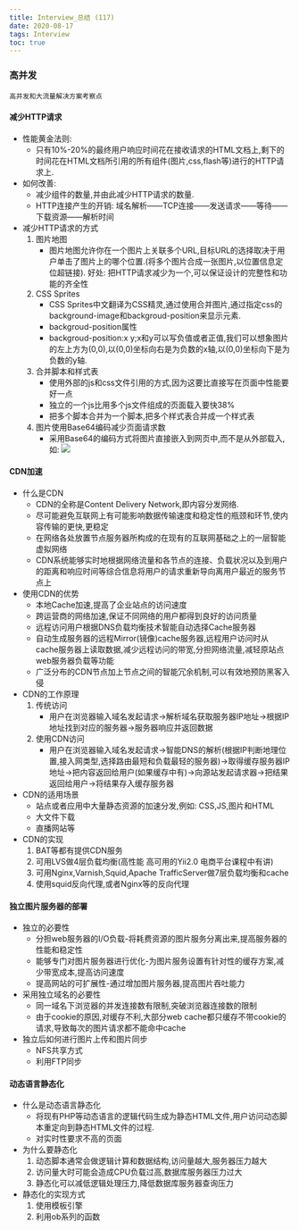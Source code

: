 ```yaml
---
title: Interview_总结 (117)
date: 2020-08-17
tags: Interview
toc: true
---
```


### 高并发
    高并发和大流量解决方案考察点

<!-- more -->

#### 减少HTTP请求
- 性能黄金法则: 
    * 只有10%-20%的最终用户响应时间花在接收请求的HTML文档上,剩下的时间花在HTML文档所引用的所有组件(图片,css,flash等)进行的HTTP请求上.
- 如何改善: 
    * 减少组件的数量,并由此减少HTTP请求的数量.
    * HTTP连接产生的开销: 域名解析——TCP连接——发送请求——等待——下载资源——解析时间
- 减少HTTP请求的方式
    1. 图片地图
        * 图片地图允许你在一个图片上关联多个URL,目标URL的选择取决于用户单击了图片上的哪个位置.(将多个图片合成一张图片,以位置信息定位超链接). 好处: 把HTTP请求减少为一个,可以保证设计的完整性和功能的齐全性
    2. CSS Sprites
        * CSS Sprites中文翻译为CSS精灵,通过使用合并图片,通过指定css的background-image和backgroud-position来显示元素.
        * backgroud-position属性
        * backgroud-position:x y;x和y可以写负值或者正值,我们可以想象图片的左上方为(0,0),以(0,0)坐标向右是为负数的x轴,以(0,0)坐标向下是为负数的y轴.
    3. 合并脚本和样式表
        * 使用外部的js和css文件引用的方式,因为这要比直接写在页面中性能要好一点
        * 独立的一个js比用多个js文件组成的页面载入要快38%
        * 把多个脚本合并为一个脚本,把多个样式表合并成一个样式表
    4. 图片使用Base64编码减少页面请求数
        * 采用Base64的编码方式将图片直接嵌入到网页中,而不是从外部载入,如: <img src="data:image/gif;base64,/9j/4AAQWS....">

#### CDN加速
- 什么是CDN
    * CDN的全称是Content Delivery Network,即内容分发网络.
    * 尽可能避免互联网上有可能影响数据传输速度和稳定性的瓶颈和环节,使内容传输的更快,更稳定
    * 在网络各处放置节点服务器所构成的在现有的互联网基础之上的一层智能虚拟网络
    * CDN系统能够实时地根据网络流量和各节点的连接、负载状况以及到用户的距离和响应时间等综合信息将用户的请求重新导向离用户最近的服务节点上
- 使用CDN的优势
    * 本地Cache加速,提高了企业站点的访问速度
    * 跨运营商的网络加速,保证不同网络的用户都得到良好的访问质量
    * 远程访问用户根据DNS负载均衡技术智能自动选择Cache服务器
    * 自动生成服务器的远程Mirror(镜像)cache服务器,远程用户访问时从cache服务器上读取数据,减少远程访问的带宽,分担网络流量,减轻原站点web服务器负载等功能
    * 广泛分布的CDN节点加上节点之间的智能冗余机制,可以有效地预防黑客入侵
- CDN的工作原理
    1. 传统访问
        * 用户在浏览器输入域名发起请求->解析域名获取服务器IP地址->根据IP地址找到对应的服务器->服务器响应并返回数据
    2. 使用CDN访问
        * 用户在浏览器输入域名发起请求->智能DNS的解析(根据IP判断地理位置,接入网类型,选择路由最短和负载最轻的服务器)->取得缓存服务器IP地址->把内容返回给用户(如果缓存中有)->向源站发起请求器->把结果返回给用户->将结果存入缓存服务器
- CDN的适用场景
    * 站点或者应用中大量静态资源的加速分发,例如: CSS,JS,图片和HTML
    * 大文件下载
    * 直播网站等
- CDN的实现
    1. BAT等都有提供CDN服务
    2. 可用LVS做4层负载均衡(高性能 高可用的Yii2.0 电商平台课程中有讲)
    3. 可用Nginx,Varnish,Squid,Apache TrafficServer做7层负载均衡和cache
    4. 使用squid反向代理,或者Nginx等的反向代理

#### 独立图片服务器的部署
- 独立的必要性
    * 分担web服务器的I/O负载-将耗费资源的图片服务分离出来,提高服务器的性能和稳定性
    * 能够专门对图片服务器进行优化-为图片服务设置有针对性的缓存方案,减少带宽成本,提高访问速度
    * 提高网站的可扩展性-通过增加图片服务器,提高图片吞吐能力
- 采用独立域名的必要性
    * 同一域名下浏览器的并发连接数有限制,突破浏览器连接数的限制
    * 由于cookie的原因,对缓存不利,大部分web cache都只缓存不带cookie的请求,导致每次的图片请求都不能命中cache
- 独立后如何进行图片上传和图片同步
    * NFS共享方式
    * 利用FTP同步

#### 动态语言静态化
- 什么是动态语言静态化
    * 将现有PHP等动态语言的逻辑代码生成为静态HTML文件,用户访问动态脚本重定向到静态HTML文件的过程.
    * 对实时性要求不高的页面
- 为什么要静态化
    1. 动态脚本通常会做逻辑计算和数据结构,访问量越大,服务器压力越大
    2. 访问量大时可能会造成CPU负载过高,数据库服务器压力过大
    3. 静态化可以减低逻辑处理压力,降低数据库服务器查询压力
- 静态化的实现方式
    1. 使用模板引擎
    2. 利用ob系列的函数
